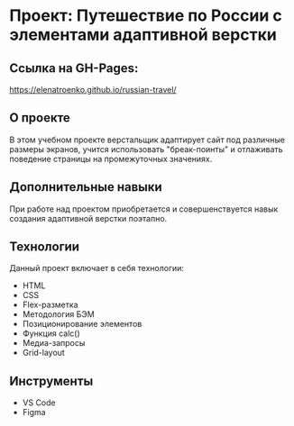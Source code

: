 # Проект: Путешествие по России с элементами адаптивной верстки

## Ссылка на GH-Pages:
https://elenatroenko.github.io/russian-travel/

## О проекте
В этом учебном проекте верстальщик адаптирует сайт под различные размеры экранов, учится использовать "бреак-поинты" и отлаживать поведение страницы на промежуточных значениях.

## Дополнительные навыки
При работе над проектом приобретается и совершенствуется навык создания адаптивной верстки поэтапно.

## Технологии
Данный проект включает в себя технологии:
* HTML
* CSS
* Flex-разметка
* Методология БЭМ
* Позиционирование элементов
* Функция calc()
* Медиа-запросы
* Grid-layout

## Инструменты
* VS Code
* Figma